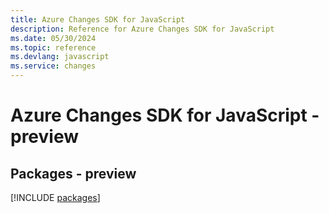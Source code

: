 ```yaml
---
title: Azure Changes SDK for JavaScript
description: Reference for Azure Changes SDK for JavaScript
ms.date: 05/30/2024
ms.topic: reference
ms.devlang: javascript
ms.service: changes
---
```

# Azure Changes SDK for JavaScript - preview
## Packages - preview
[!INCLUDE [packages](changes-index.md)]